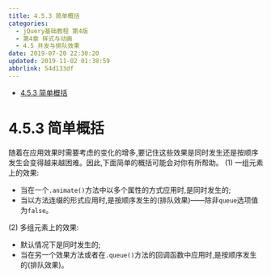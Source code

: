 ```yaml
---
title: 4.5.3 简单概括
categories: 
  - jQuery基础教程 第4版
  - 第4章 样式与动画
  - 4.5 并发与排队效果
date: 2019-07-20 22:30:20
updated: 2019-11-02 01:38:59
abbrlink: 54d133df
---
```

- [4.5.3 简单概括](/ReadingNotes/54d133df/#4-5-3-简单概括)

<!--more-->
<script src="https://cdn.bootcss.com/jquery/3.4.0/jquery.slim.min.js"></script>
<script>$(document).ready(function () {$(".post-body > ul:nth-child(1)").hide();});</script>

<!--end-->
<!--SSTStart-->
# 4.5.3 简单概括 #
随着在应用效果时需要考虑的变化的增多,要记住这些效果是同时发生还是按顺序发生会变得越来越困难。因此,下面简单的概括可能会对你有所帮助。
(1) 一组元素上的效果:
- 当在一个`.animate()`方法中以多个属性的方式应用时,是同时发生的;
- 当以方法连缀的形式应用时,是按顺序发生的(排队效果)——除非`queue`选项值为`false`。

(2) 多组元素上的效果:
- 默认情况下是同时发生的;
- 当在另一个效果方法或者在`.queue()`方法的回调函数中应用时,是按顺序发生的(排队效果)。
<!--SSTStop-->

